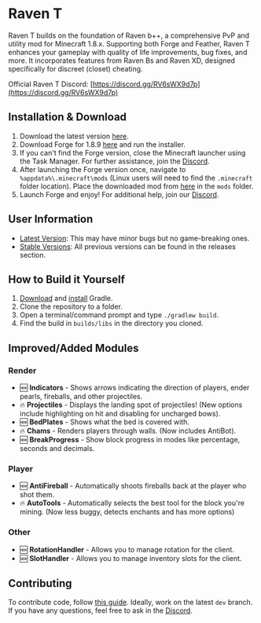 # Raven T

Raven T builds on the foundation of Raven b++, a comprehensive PvP and utility mod for Minecraft 1.8.x. Supporting both Forge and Feather, Raven T enhances your gameplay with quality of life improvements, bug fixes, and more. It incorporates features from Raven Bs and Raven XD, designed specifically for discreet (closet) cheating.

Official Raven T Discord: [https://discord.gg/RV6sWX9d7p](https://discord.gg/RV6sWX9d7p)

## Installation & Download

1. Download the latest version [here](https://github.com/TejasLamba2006/Raven-T/releases/latest).
2. Download Forge for 1.8.9 [here](https://maven.minecraftforge.net/net/minecraftforge/forge/1.8.9-11.15.1.2318-1.8.9/forge-1.8.9-11.15.1.2318-1.8.9-installer.jar) and run the installer.
3. If you can't find the Forge version, close the Minecraft launcher using the Task Manager. For further assistance, join the [Discord](https://discord.gg/UqJ8ngteud).
4. After launching the Forge version once, navigate to `%appdata%\.minecraft\mods` (Linux users will need to find the `.minecraft` folder location). Place the downloaded mod from [here](https://github.com/TejasLamba2006/Raven-T/releases/latest) in the `mods` folder.
5. Launch Forge and enjoy! For additional help, join our [Discord](https://discord.gg/RV6sWX9d7p).

## User Information

- [Latest Version](https://github.com/TejasLamba2006/Raven-T/releases/latest): This may have minor bugs but no game-breaking ones.
- [Stable Versions](https://github.com/TejasLamba2006/Raven-T/releases): All previous versions can be found in the releases section.

## How to Build it Yourself

1. [Download](https://gradle.org/next-steps/?version=2.7&format=bin) and [install](https://docs.gradle.org/current/userguide/installation.html) Gradle.
2. Clone the repository to a folder.
3. Open a terminal/command prompt and type `./gradlew build`.
4. Find the build in `builds/libs` in the directory you cloned.

## Improved/Added Modules

### Render

- 🆕 **Indicators** - Shows arrows indicating the direction of players, ender pearls, fireballs, and other projectiles.
- 🔥 **Projectiles** - Displays the landing spot of projectiles! (New options include highlighting on hit and disabling for uncharged bows).
- 🆕 **BedPlates** - Shows what the bed is covered with.
- 🔥 **Chams** - Renders players through walls. (Now includes AntiBot).
- 🆕 **BreakProgress** - Show block progress in modes like percentage, seconds and decimals.

### Player

- 🆕 **AntiFireball** - Automatically shoots fireballs back at the player who shot them.
- 🔥 **AutoTools** - Automatically selects the best tool for the block you're mining. (Now less buggy, detects enchants and has more options)

### Other

- 🆕 **RotationHandler** - Allows you to manage rotation for the client.
- 🆕 **SlotHandler** - Allows you to manage inventory slots for the client.
## Contributing

To contribute code, follow [this guide](https://gist.github.com/MarcDiethelm/7303312#file-contributing-md). Ideally, work on the latest `dev` branch. If you have any questions, feel free to ask in the [Discord](https://discord.gg/RV6sWX9d7p).
